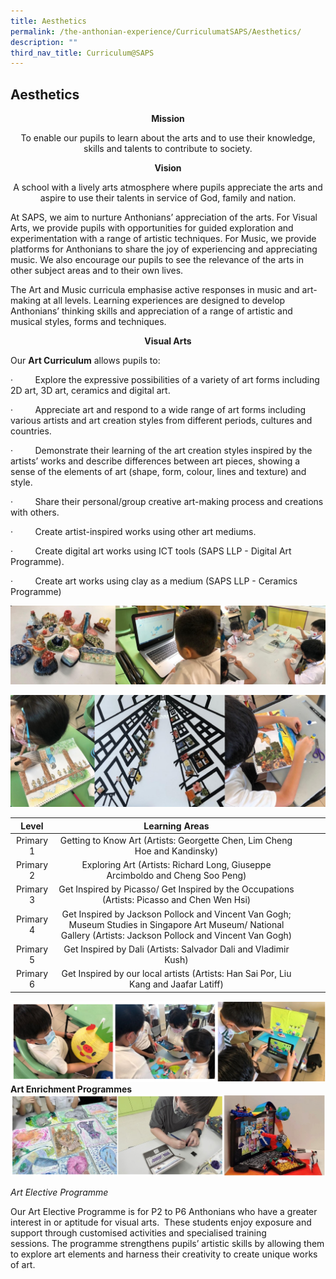 ```yaml
---
title: Aesthetics
permalink: /the-anthonian-experience/CurriculumatSAPS/Aesthetics/
description: ""
third_nav_title: Curriculum@SAPS
---
```

## Aesthetics 

**<center>Mission</center>**

<center>To enable our pupils to learn about the arts and to use their knowledge, skills and talents to contribute to society.</center>

**<center>Vision</center>**

<center>A school with a lively arts atmosphere where pupils appreciate the arts and aspire to use their talents in service of God, family and nation.</center>

At SAPS, we aim to nurture Anthonians’ appreciation of the arts. For Visual Arts, we provide pupils with opportunities for guided exploration and experimentation with a range of artistic techniques. For Music, we provide platforms for Anthonians to share the joy of experiencing and appreciating music. We also encourage our pupils to see the relevance of the arts in other subject areas and to their own lives.

The Art and Music curricula emphasise active responses in music and art-making at all levels. Learning experiences are designed to develop Anthonians’ thinking skills and appreciation of a range of artistic and musical styles, forms and techniques.

**<center>Visual Arts</center>**

Our **Art Curriculum** allows pupils to:

·         Explore the expressive possibilities of a variety of art forms including 2D art, 3D art, ceramics and digital art.

·         Appreciate art and respond to a wide range of art forms including various artists and art creation styles from different periods, cultures and countries. 

·         Demonstrate their learning of the art creation styles inspired by the artists’ works and describe differences between art pieces, showing a sense of the elements of art (shape, form, colour, lines and texture) and style.

·         Share their personal/group creative art-making process and creations with others.

·         Create artist-inspired works using other art mediums.

·         Create digital art works using ICT tools (SAPS LLP - Digital Art Programme).

·         Create art works using clay as a medium (SAPS LLP - Ceramics Programme)

![](/images/image%20(2).jpg)

![](/images/image%20(3).jpg)

|   Level   |                                                                         Learning Areas                                                                         |   |   |   |
|:---------:|:--------------------------------------------------------------------------------------------------------------------------------------------------------------:|---|---|---|
| Primary 1 | Getting to Know Art (Artists: Georgette Chen, Lim Cheng Hoe and Kandinsky)                                                                                     |   |   |   |
| Primary 2 | Exploring Art (Artists: Richard Long, Giuseppe Arcimboldo and Cheng Soo Peng)                                                                                  |   |   |   |
| Primary 3 | Get Inspired by Picasso/ Get Inspired by the Occupations (Artists: Picasso and Chen Wen Hsi)                                                                   |   |   |   |
| Primary 4 | Get Inspired by Jackson Pollock and Vincent Van Gogh; Museum Studies in Singapore Art Museum/ National Gallery (Artists: Jackson Pollock and Vincent Van Gogh) |   |   |   |
| Primary 5 | Get Inspired by Dali (Artists: Salvador Dali and Vladimir Kush)                                                                                                |   |   |   |
| Primary 6 | Get Inspired by our local artists (Artists: Han Sai Por, Liu Kang and Jaafar Latiff)                                                                           |   |   |   |

![](/images/visualart.png)
**Art Enrichment Programmes**
![](/images/image%20(3).png)

_Art Elective Programme_

Our Art Elective Programme is for P2 to P6 Anthonians who have a greater interest in or aptitude for visual arts.  These students enjoy exposure and support through customised activities and specialised training sessions. The programme strengthens pupils’ artistic skills by allowing them to explore art elements and harness their creativity to create unique works of art.

